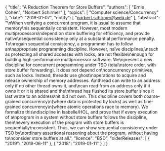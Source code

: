 {
    "title": "A Reduction Theorem for Store Buffers",
    "authors": [
        "Ernie Cohen",
        "Norbert Schirmer"
    ],
    "topics": [
        "Computer science/Concurrency"
    ],
    "date": "2019-01-07",
    "notify": [
        "norbert.schirmer@web.de"
    ],
    "abstract": "\nWhen verifying a concurrent program, it is usual to assume that memory\nis sequentially consistent.  However, most modern multiprocessors\ndepend on store buffering for efficiency, and provide native\nsequential consistency only at a substantial performance penalty.  To\nregain sequential consistency, a programmer has to follow an\nappropriate programming discipline. However, na&iuml;ve disciplines,\nsuch as protecting all shared accesses with locks, are not flexible\nenough for building high-performance multiprocessor software.  We\npresent a new discipline for concurrent programming under TSO (total\nstore order, with store buffer forwarding). It does not depend on\nconcurrency primitives, such as locks. Instead, threads use ghost\noperations to acquire and release ownership of memory addresses. A\nthread can write to an address only if no other thread owns it, and\ncan read from an address only if it owns it or it is shared and the\nthread has flushed its store buffer since it last wrote to an address\nit did not own. This discipline covers both coarse-grained concurrency\n(where data is protected by locks) as well as fine-grained concurrency\n(where atomic operations race to memory).  We formalize this\ndiscipline in Isabelle/HOL, and prove that if every execution of a\nprogram in a system without store buffers follows the discipline, then\nevery execution of the program with store buffers is sequentially\nconsistent. Thus, we can show sequential consistency under TSO by\nordinary assertional reasoning about the program, without having to\nconsider store buffers at all.",
    "licence": "BSD",
    "olderReleases": [
        {
            "2019": "2019-06-11"
        },
        {
            "2018": "2019-01-11"
        }
    ]
}
